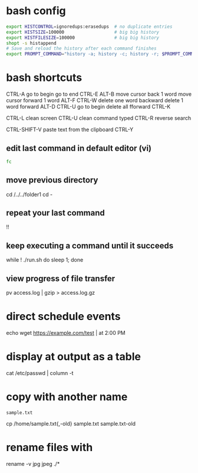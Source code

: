 # bash config


```bash
export HISTCONTROL=ignoredups:erasedups  # no duplicate entries
export HISTSIZE=100000                   # big big history
export HISTFILESIZE=100000               # big big history
shopt -s histappend
# Save and reload the history after each command finishes
export PROMPT_COMMAND="history -a; history -c; history -r; $PROMPT_COMMAND"
```

# bash shortcuts

CTRL-A  go to begin			go to end			CTRL-E
 ALT-B  move cursor back 1 word		move cursor forward 1 word	ALT-F
CTRL-W  delete one word backward	delete 1 word forward		ALT-D
CTRL-U  go to begin			delete all fforward		CTRL-K

CTRL-L  clean screen
CTRL-U  clean command typed
CTRL-R  reverse search

CTRL-SHIFT-V  paste text from the clipboard
CTRL-Y

## edit last command in default editor (vi)

```bash
fc
```

## move previous directory
cd /../../folder1
cd -


## repeat your last command
!!


## keep executing a command until it succeeds
while ! ./run.sh do sleep 1; done


## view progress of file transfer
pv access.log | gzip > access.log.gz


# direct schedule events
echo wget https://example.com/test | at 2:00 PM


# display at output as a table
cat /etc/passwd | column -t


# copy with another name
	sample.txt
cp /home/sample.txt{,-old}
	sample.txt
	sample.txt-old


# rename files with
rename -v jpg jpeg ./*

